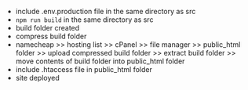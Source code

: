 - include .env.production file in the same directory as src
- `npm run build` in the same directory as src
- build folder created
- compress build folder
- namecheap >> hosting list >> cPanel >> file manager >> public_html folder >> upload compressed build folder >> extract build folder >> move contents of build folder into public_html folder
- include .htaccess file in public_html folder
- site deployed 
